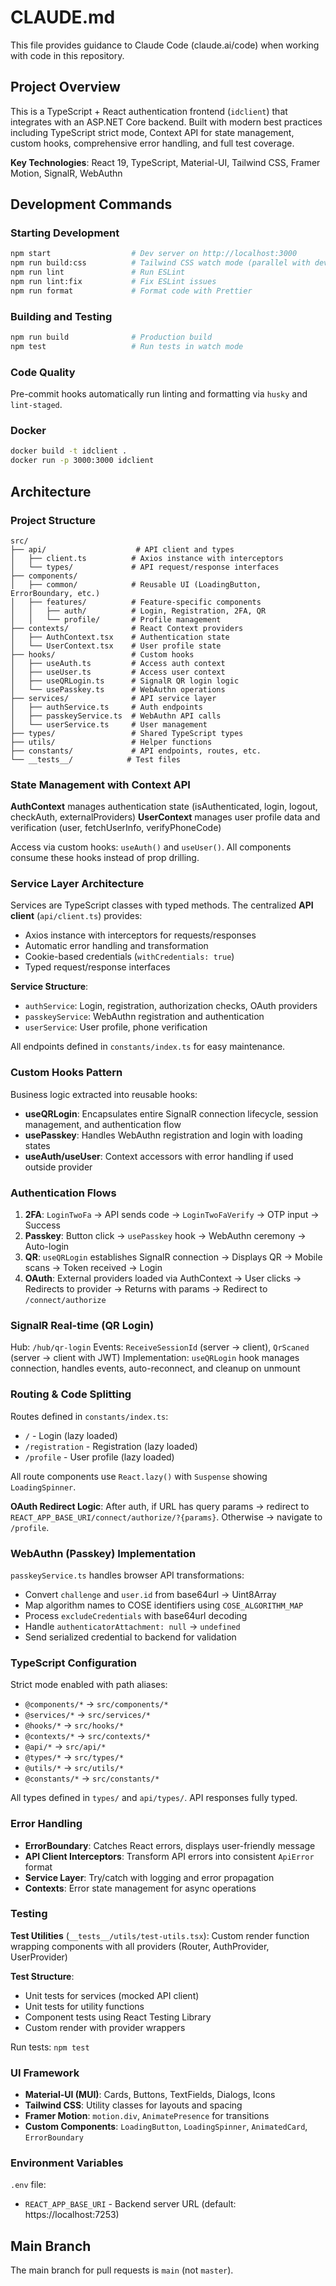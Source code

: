 # CLAUDE.md

This file provides guidance to Claude Code (claude.ai/code) when working with code in this repository.

## Project Overview

This is a TypeScript + React authentication frontend (`idclient`) that integrates with an ASP.NET Core backend. Built with modern best practices including TypeScript strict mode, Context API for state management, custom hooks, comprehensive error handling, and full test coverage.

**Key Technologies**: React 19, TypeScript, Material-UI, Tailwind CSS, Framer Motion, SignalR, WebAuthn

## Development Commands

### Starting Development

```bash
npm start                  # Dev server on http://localhost:3000
npm run build:css          # Tailwind CSS watch mode (parallel with dev)
npm run lint               # Run ESLint
npm run lint:fix           # Fix ESLint issues
npm run format             # Format code with Prettier
```

### Building and Testing

```bash
npm run build              # Production build
npm test                   # Run tests in watch mode
```

### Code Quality

Pre-commit hooks automatically run linting and formatting via `husky` and `lint-staged`.

### Docker

```bash
docker build -t idclient .
docker run -p 3000:3000 idclient
```

## Architecture

### Project Structure

```
src/
├── api/                    # API client and types
│   ├── client.ts          # Axios instance with interceptors
│   └── types/             # API request/response interfaces
├── components/
│   ├── common/            # Reusable UI (LoadingButton, ErrorBoundary, etc.)
│   ├── features/          # Feature-specific components
│   │   ├── auth/          # Login, Registration, 2FA, QR
│   │   └── profile/       # Profile management
├── contexts/              # React Context providers
│   ├── AuthContext.tsx    # Authentication state
│   └── UserContext.tsx    # User profile state
├── hooks/                 # Custom hooks
│   ├── useAuth.ts         # Access auth context
│   ├── useUser.ts         # Access user context
│   ├── useQRLogin.ts      # SignalR QR login logic
│   └── usePasskey.ts      # WebAuthn operations
├── services/              # API service layer
│   ├── authService.ts     # Auth endpoints
│   ├── passkeyService.ts  # WebAuthn API calls
│   └── userService.ts     # User management
├── types/                 # Shared TypeScript types
├── utils/                 # Helper functions
├── constants/             # API endpoints, routes, etc.
└── __tests__/            # Test files
```

### State Management with Context API

**AuthContext** manages authentication state (isAuthenticated, login, logout, checkAuth, externalProviders)
**UserContext** manages user profile data and verification (user, fetchUserInfo, verifyPhoneCode)

Access via custom hooks: `useAuth()` and `useUser()`. All components consume these hooks instead of prop drilling.

### Service Layer Architecture

Services are TypeScript classes with typed methods. The centralized **API client** (`api/client.ts`) provides:

- Axios instance with interceptors for requests/responses
- Automatic error handling and transformation
- Cookie-based credentials (`withCredentials: true`)
- Typed request/response interfaces

**Service Structure**:

- `authService`: Login, registration, authorization checks, OAuth providers
- `passkeyService`: WebAuthn registration and authentication
- `userService`: User profile, phone verification

All endpoints defined in `constants/index.ts` for easy maintenance.

### Custom Hooks Pattern

Business logic extracted into reusable hooks:

- **useQRLogin**: Encapsulates entire SignalR connection lifecycle, session management, and authentication flow
- **usePasskey**: Handles WebAuthn registration and login with loading states
- **useAuth/useUser**: Context accessors with error handling if used outside provider

### Authentication Flows

1. **2FA**: `LoginTwoFa` → API sends code → `LoginTwoFaVerify` → OTP input → Success
2. **Passkey**: Button click → `usePasskey` hook → WebAuthn ceremony → Auto-login
3. **QR**: `useQRLogin` establishes SignalR connection → Displays QR → Mobile scans → Token received → Login
4. **OAuth**: External providers loaded via AuthContext → User clicks → Redirects to provider → Returns with params → Redirect to `/connect/authorize`

### SignalR Real-time (QR Login)

Hub: `/hub/qr-login`
Events: `ReceiveSessionId` (server → client), `QrScaned` (server → client with JWT)
Implementation: `useQRLogin` hook manages connection, handles events, auto-reconnect, and cleanup on unmount

### Routing & Code Splitting

Routes defined in `constants/index.ts`:

- `/` - Login (lazy loaded)
- `/registration` - Registration (lazy loaded)
- `/profile` - User profile (lazy loaded)

All route components use `React.lazy()` with `Suspense` showing `LoadingSpinner`.

**OAuth Redirect Logic**: After auth, if URL has query params → redirect to `REACT_APP_BASE_URI/connect/authorize/?{params}`. Otherwise → navigate to `/profile`.

### WebAuthn (Passkey) Implementation

`passkeyService.ts` handles browser API transformations:

- Convert `challenge` and `user.id` from base64url → Uint8Array
- Map algorithm names to COSE identifiers using `COSE_ALGORITHM_MAP`
- Process `excludeCredentials` with base64url decoding
- Handle `authenticatorAttachment: null` → `undefined`
- Send serialized credential to backend for validation

### TypeScript Configuration

Strict mode enabled with path aliases:

- `@components/*` → `src/components/*`
- `@services/*` → `src/services/*`
- `@hooks/*` → `src/hooks/*`
- `@contexts/*` → `src/contexts/*`
- `@api/*` → `src/api/*`
- `@types/*` → `src/types/*`
- `@utils/*` → `src/utils/*`
- `@constants/*` → `src/constants/*`

All types defined in `types/` and `api/types/`. API responses fully typed.

### Error Handling

- **ErrorBoundary**: Catches React errors, displays user-friendly message
- **API Client Interceptors**: Transform API errors into consistent `ApiError` format
- **Service Layer**: Try/catch with logging and error propagation
- **Contexts**: Error state management for async operations

### Testing

**Test Utilities** (`__tests__/utils/test-utils.tsx`): Custom render function wrapping components with all providers (Router, AuthProvider, UserProvider)

**Test Structure**:

- Unit tests for services (mocked API client)
- Unit tests for utility functions
- Component tests using React Testing Library
- Custom render with provider wrappers

Run tests: `npm test`

### UI Framework

- **Material-UI (MUI)**: Cards, Buttons, TextFields, Dialogs, Icons
- **Tailwind CSS**: Utility classes for layouts and spacing
- **Framer Motion**: `motion.div`, `AnimatePresence` for transitions
- **Custom Components**: `LoadingButton`, `LoadingSpinner`, `AnimatedCard`, `ErrorBoundary`

### Environment Variables

`.env` file:

- `REACT_APP_BASE_URI` - Backend server URL (default: https://localhost:7253)

## Main Branch

The main branch for pull requests is `main` (not `master`).
